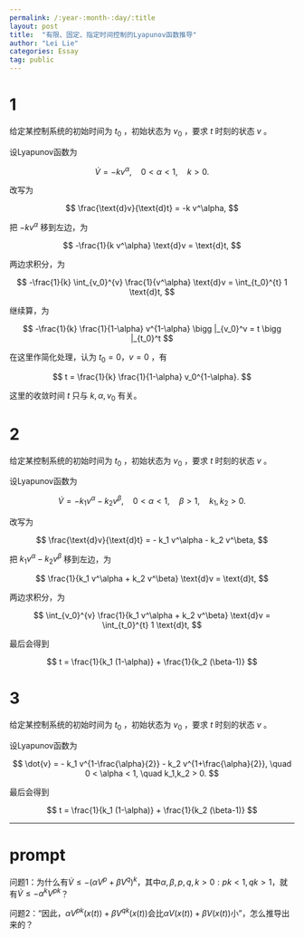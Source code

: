 ```yaml
---
permalink: /:year-:month-:day/:title
layout: post
title:  "有限、固定、指定时间控制的Lyapunov函数推导"
author: "Lei Lie"
categories: Essay
tag: public 
---
```


# 1

给定某控制系统的初始时间为 $t_0$ ，初始状态为 $v_0$ ，要求 $t$ 时刻的状态 $v$ 。

设Lyapunov函数为

$$
\dot{V} = -k v^\alpha, \quad 0 < \alpha < 1, \quad k > 0.
$$

改写为

$$
\frac{\text{d}v}{\text{d}t} = -k v^\alpha,
$$

把 $-k v^\alpha$ 移到左边，为

$$
-\frac{1}{k v^\alpha} \text{d}v = \text{d}t,
$$

两边求积分，为

$$
-\frac{1}{k} \int_{v_0}^{v} \frac{1}{v^\alpha} \text{d}v = \int_{t_0}^{t} 1 \text{d}t,
$$

继续算，为

$$
-\frac{1}{k} \frac{1}{1-\alpha} v^{1-\alpha} \bigg |_{v_0}^v = t \bigg |_{t_0}^t
$$

在这里作简化处理，认为 $t_0 = 0$，$v = 0$ ，有

$$
t = \frac{1}{k} \frac{1}{1-\alpha} v_0^{1-\alpha}.
$$

这里的收敛时间 $t$ 只与 $k,\alpha,v_0$ 有关。

# 2

给定某控制系统的初始时间为 $t_0$ ，初始状态为 $v_0$ ，要求 $t$ 时刻的状态 $v$ 。

设Lyapunov函数为

$$
\dot{V} = - k_1 v^\alpha - k_2 v^\beta, \quad 0 < \alpha < 1, \quad \beta > 1, \quad k_1,k_2 > 0.
$$

改写为

$$
\frac{\text{d}v}{\text{d}t} = - k_1 v^\alpha - k_2 v^\beta,
$$

把 $k_1 v^\alpha-k_2 v^\beta$ 移到左边，为

$$
\frac{1}{k_1 v^\alpha + k_2 v^\beta} \text{d}v = \text{d}t,
$$

两边求积分，为

$$
\int_{v_0}^{v} \frac{1}{k_1 v^\alpha + k_2 v^\beta}  \text{d}v = \int_{t_0}^{t} 1 \text{d}t,
$$

最后会得到

$$
t = \frac{1}{k_1 (1-\alpha)} + \frac{1}{k_2 (\beta-1)}
$$

# 3

给定某控制系统的初始时间为 $t_0$ ，初始状态为 $v_0$ ，要求 $t$ 时刻的状态 $v$ 。

设Lyapunov函数为

$$
\dot{v} = - k_1 v^{1-\frac{\alpha}{2}} - k_2 v^{1+\frac{\alpha}{2}}, \quad 0 < \alpha < 1, \quad k_1,k_2 > 0.
$$

最后会得到

$$
t = \frac{1}{k_1 (1-\alpha)} + \frac{1}{k_2 (\beta-1)}
$$

---

# prompt

问题1：为什么有$\dot V \le -(\alpha V^p + \beta V^q)^k$，其中$\alpha,\beta,p,q,k>0:pk<1,qk>1$，就有$\dot V \le -\alpha^k V^{pk}$？

问题2：“因此，$\alpha V^{pk}(x(t))+\beta V^{qk}(x(t))$会比$\alpha V(x(t))+\beta V(x(t))$小”，怎么推导出来的？
